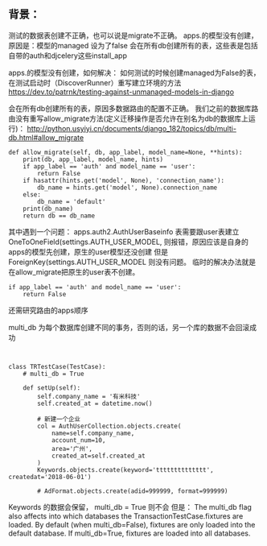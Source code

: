 ## 背景：
测试的数据表创建不正确，也可以说是migrate不正确。
apps.的模型没有创建，原因是：模型的managed 设为了false
会在所有db创建所有的表，这些表是包括自带的auth和djcelery这些install_app


apps.的模型没有创建，如何解决：
如何测试的时候创建managed为False的表，在测试启动时（DiscoverRunner）重写建立环境的方法
https://dev.to/patrnk/testing-against-unmanaged-models-in-django

会在所有db创建所有的表，原因多数据路由的配置不正确。
我们之前的数据库路由没有重写allow_migrate方法(定义迁移操作是否允许在别名为db的数据库上运行)：
http://python.usyiyi.cn/documents/django_182/topics/db/multi-db.html#allow_migrate

```
def allow_migrate(self, db, app_label, model_name=None, **hints):
    print(db, app_label, model_name, hints)
    if app_label == 'auth' and model_name == 'user':
        return False
    if hasattr(hints.get('model', None), 'connection_name'):
        db_name = hints.get('model', None).connection_name
    else:
        db_name = 'default'
    print(db_name)
    return db == db_name
```

其中遇到一个问题：
apps.auth2.AuthUserBaseinfo 表需要跟user表建立OneToOneField(settings.AUTH_USER_MODEL,
则报错，原因应该是自身的apps的模型先创建，原生的user模型还没创建
但是ForeignKey(settings.AUTH_USER_MODEL 则没有问题。
临时的解决办法就是在allow_migrate把原生的user表不创建。
```
if app_label == 'auth' and model_name == 'user':
    return False
```
还需研究路由的apps顺序


multi_db 为每个数据库创建不同的事务，否则的话，另一个库的数据不会回滚成功


```


class TRTestCase(TestCase):
    # multi_db = True

    def setUp(self):
        self.company_name = '有米科技'
        self.created_at = datetime.now()

        # 新建一个企业
        col = AuthUserCollection.objects.create(
            name=self.company_name,
            account_num=10,
            area='广州',
            created_at=self.created_at
        )
        Keywords.objects.create(keyword='tttttttttttttt', createdat='2018-06-01')

        # AdFormat.objects.create(adid=999999, format=999999)

```
Keywords 的数据会保留， multi_db = True 则不会
但是：
The multi_db flag also affects into which databases the TransactionTestCase.fixtures are loaded. By default (when multi_db=False), fixtures are only loaded into the default database. If multi_db=True, fixtures are loaded into all databases.